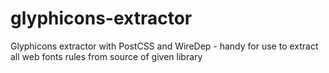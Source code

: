 # glyphicons-extractor
Glyphicons extractor with PostCSS and WireDep - handy for use to extract all web fonts rules from source of given library
